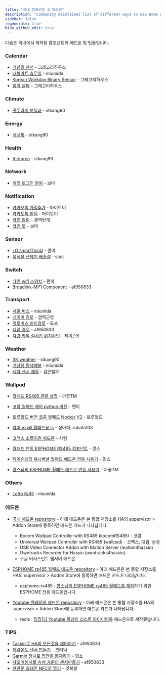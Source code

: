 ```yaml
---
title: "국내 컴포넌트 & 애드온"
description: "Community maintained list of different ways to use Home Assistant."
sidebar: false
regenerate: true
hide_github_edit: true
---
```


다음은 국내에서 제작된 컴포넌트와 애드온 및 팁들입니다.

### Calendar
* [기념일 센서](https://github.com/GrecHouse/anniversary) - 그레고리하우스
* [대형마트 휴무일](https://github.com/miumida/mart_holiday) - miumida
* [Korean Workday Binary Sensor](https://github.com/GrecHouse/korean_workday) - 그레고리하우스
* [음력 날짜](https://github.com/GrecHouse/lunar_date) - 그레고리하우스

### Climate
* [귀뚜라미 보일러](https://cafe.naver.com/koreassistant/17) - stkang90

### Energy
* [에너톡](https://cafe.naver.com/koreassistant/15) - stkang90

### Health
* [Airkorea](https://cafe.naver.com/koreassistant/14) - stkang90

### Network
* [해외 로그인 알림](https://cafe.naver.com/stsmarthome/13026) - 보마

### Notification
* [카카오톡 계정추가](https://cafe.naver.com/stsmarthome/13612) - 마이토이
* [카카토톡 알림](https://cafe.naver.com/stsmarthome/13573) - 마이토이
* [라인 알림](https://cafe.naver.com/stsmarthome/11415) - 광역번개
* [라인 봇](https://cafe.naver.com/stsmarthome/13987) - 보마

### Sensor
* [LG smartThinQ](https://github.com/GuGu927/hass-smartthinq) - 랜이
* [음식물 쓰레기 배출량](https://github.com/staiji/citywaste_korea) - staiji

### Switch
* [다원 wifi 스위치](https://github.com/GuGu927/dawon) - 랜이
* [Broadlink-MP1 Component](https://github.com/af950833/Home-Assistant-Broadlink-MP1-Custom-Component) - af950833

### Transport
* [서울 버스](https://github.com/miumida/seoul_bus) - miumida
* [네이버 경로](https://github.com/wkd8176/Naver-Travel-Time-Component) - 깜찍근영
* [헬로버스 아이경로](https://cafe.naver.com/stsmarthome/9595) - 모쏘
* [티맵 경로](https://cafe.naver.com/stsmarthome/14521) - af950833
* [챠량 카톡 실시간 위치확인](https://cafe.naver.com/stsmarthome/11626) - 제이슨B

### Weather
* [SK weather](https://cafe.naver.com/koreassistant/16) - stkang90
* [기상청 동네예보](https://github.com/miumida/local_weather_rss) - miumida
* [세차 센서 제작](https://cafe.naver.com/koreassistant/809) - 검은별31

### Wallpad 
* [월패드 RS485 관련 설명](https://cafe.naver.com/koreassistant/605) - 까꿍TM 
* [코콤 월패드 제어 python 버전](https://github.com/GuGu927/RS485) - 랜이
* [트루월드 버전 코콤 월패드 Nodejs V2](https://cafe.naver.com/koreassistant/601) - 트루월드
* [자이 ezvill 월패드용 js](https://cafe.naver.com/koreassistant/1133) - 싱아하, rubato103
* [코맥스 소켓지원 애드온](https://cafe.naver.com/koreassistant/733) - 사람
* [월패드 연동 ESPHOME RS485 컴포넌트](https://cafe.naver.com/stsmarthome/12973) - 깡스

* [제이슨님의 유니버셜 월패드 애드온 연동 사용기](https://cafe.naver.com/koreassistant/579) - 민쇼
* [깡스님의 ESPHOME 월패드 애드온 연동 사용기](https://cafe.naver.com/koreassistant/581) - 까꿍TM

### Others
* [Lotto 6/45](https://github.com/miumida/lotto645) - miumida


### 애드온
* [국내 애드온 repository](https://github.com/HAKorea/addons) - 아래 애드온은 본 통합 저장소를 HA의 supervisor > Addon Store에 등록하면 애드온 카드가 나타납니다.

    * Kocom Wallpad Controller with RS485 (kocomRS485) - 코콤
    * Universal Wallpad Controller with RS485 (wallpad) - 코맥스, 대림, 삼성
    * USB Video Connector Addon with Motion Server (motion4hassio)
    * Owntracks Recorder for Hassio (owntracks4hassio)
    * 구글 어시스턴트 웹서버 애드온

* [ESPHOME rs485 월패드 애드온 repository](https://github.com/greays/hassio) - 아래 애드온은 본 통합 저장소를 HA의 supervisor > Addon Store에 등록하면 애드온 카드가 나타납니다.

    * esphome-rs485 : [깡스님의 ESPHOME rs485 월패드를 제작](https://cafe.naver.com/stsmarthome/12973)하기 위한 ESPHOME 전용 애드온입니다.  

* [Youtube 플레이어 애드온 repository](https://github.com/miumida/redis) - 아래 애드온은 본 통합 저장소를 HA의 supervisor > Addon Store에 등록하면 애드온 카드가 나타납니다.

    * redis : [밍밍1님 Youtube 플레이 리스트 아이디어](https://cafe.naver.com/koreassistant/1001)를 애드온으로 제작했습니다. 
    
### TIPS 

* [Tasker로 HA의 모든것을 제어하기](https://cafe.naver.com/stsmarthome/11516) - af950833
* [체감온도 센서 만들기](https://cafe.naver.com/stsmarthome/11306) - 크리틱
* [Garmin 장치로 집안을 통제하기](https://cafe.naver.com/stsmarthome/10848) - 민쇼
* [샤오미센서로 슈퍼 카운터 센서만들기](https://cafe.naver.com/stsmarthome/9505) - af950833
* [현관문 휴대폰 NFC로 열기](https://cafe.naver.com/koreassistant/1174) - 갓북왕